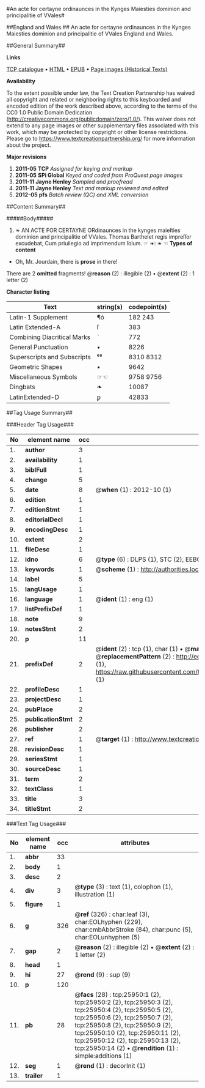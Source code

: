 #An acte for certayne ordinaunces in the Kynges Maiesties dominion and principalitie of VVales#

##England and Wales.##
An acte for certayne ordinaunces in the Kynges Maiesties dominion and principalitie of VVales
England and Wales.

##General Summary##

**Links**

[TCP catalogue](http://www.ota.ox.ac.uk/tcp/)  • 
[HTML](http://tei.it.ox.ac.uk/tcp/Texts-HTML/free/A22/A22946.html)  • 
[EPUB](http://tei.it.ox.ac.uk/tcp/Texts-EPUB/free/A22/A22946.epub) • 
[Page images (Historical Texts)](https://historicaltexts.jisc.ac.uk/eebo-22939216e)

**Availability**

To the extent possible under law, the Text Creation Partnership has waived all copyright and related or neighboring rights to this keyboarded and encoded edition of the work described above, according to the terms of the CC0 1.0 Public Domain Dedication (http://creativecommons.org/publicdomain/zero/1.0/). This waiver does not extend to any page images or other supplementary files associated with this work, which may be protected by copyright or other license restrictions. Please go to https://www.textcreationpartnership.org/ for more information about the project.

**Major revisions**

1. __2011-05__ __TCP__ *Assigned for keying and markup*
1. __2011-05__ __SPi Global__ *Keyed and coded from ProQuest page images*
1. __2011-11__ __Jayne Henley__ *Sampled and proofread*
1. __2011-11__ __Jayne Henley__ *Text and markup reviewed and edited*
1. __2012-05__ __pfs__ *Batch review (QC) and XML conversion*

##Content Summary##

#####Body#####

1. ❧ AN ACTE FOR CERTAYNE ORdinaunces in the kynges maieſties dominion and principalitie of VVales.
Thomas Barthelet regis impreſſor excudebat, Cum priuilegio ad imprimendum ſolum. ☞ ❧: ❧ ☜
**Types of content**

  * Oh, Mr. Jourdain, there is **prose** in there!

There are 2 **omitted** fragments! 
 @__reason__ (2) : illegible (2)  •  @__extent__ (2) : 1 letter (2)

**Character listing**


|Text|string(s)|codepoint(s)|
|---|---|---|
|Latin-1 Supplement|¶ó|182 243|
|Latin Extended-A|ſ|383|
|Combining             Diacritical Marks|̄|772|
|General Punctuation|•|8226|
|Superscripts             and Subscripts|⁶⁸|8310 8312|
|Geometric Shapes|▪|9642|
|Miscellaneous Symbols|☞☜|9758 9756|
|Dingbats|❧|10087|
|LatinExtended-D|ꝑ|42833|

##Tag Usage Summary##

###Header Tag Usage###

|No|element name|occ|attributes|
|---|---|---|---|
|1.|__author__|3||
|2.|__availability__|1||
|3.|__biblFull__|1||
|4.|__change__|5||
|5.|__date__|8| @__when__ (1) : 2012-10 (1)|
|6.|__edition__|1||
|7.|__editionStmt__|1||
|8.|__editorialDecl__|1||
|9.|__encodingDesc__|1||
|10.|__extent__|2||
|11.|__fileDesc__|1||
|12.|__idno__|6| @__type__ (6) : DLPS (1), STC (2), EEBO-CITATION (1), OCLC (1), VID (1)|
|13.|__keywords__|1| @__scheme__ (1) : http://authorities.loc.gov/ (1)|
|14.|__label__|5||
|15.|__langUsage__|1||
|16.|__language__|1| @__ident__ (1) : eng (1)|
|17.|__listPrefixDef__|1||
|18.|__note__|9||
|19.|__notesStmt__|2||
|20.|__p__|11||
|21.|__prefixDef__|2| @__ident__ (2) : tcp (1), char (1)  •  @__matchPattern__ (2) : ([0-9\-]+):([0-9IVX]+) (1), (.+) (1)  •  @__replacementPattern__ (2) : http://eebo.chadwyck.com/downloadtiff?vid=$1&page=$2 (1), https://raw.githubusercontent.com/textcreationpartnership/Texts/master/tcpchars.xml#$1 (1)|
|22.|__profileDesc__|1||
|23.|__projectDesc__|1||
|24.|__pubPlace__|2||
|25.|__publicationStmt__|2||
|26.|__publisher__|2||
|27.|__ref__|1| @__target__ (1) : http://www.textcreationpartnership.org/docs/. (1)|
|28.|__revisionDesc__|1||
|29.|__seriesStmt__|1||
|30.|__sourceDesc__|1||
|31.|__term__|2||
|32.|__textClass__|1||
|33.|__title__|3||
|34.|__titleStmt__|2||


###Text Tag Usage###

|No|element name|occ|attributes|
|---|---|---|---|
|1.|__abbr__|33||
|2.|__body__|1||
|3.|__desc__|2||
|4.|__div__|3| @__type__ (3) : text (1), colophon (1), illustration (1)|
|5.|__figure__|1||
|6.|__g__|326| @__ref__ (326) : char:leaf (3), char:EOLhyphen (229), char:cmbAbbrStroke (84), char:punc (5), char:EOLunhyphen (5)|
|7.|__gap__|2| @__reason__ (2) : illegible (2)  •  @__extent__ (2) : 1 letter (2)|
|8.|__head__|1||
|9.|__hi__|27| @__rend__ (9) : sup (9)|
|10.|__p__|120||
|11.|__pb__|28| @__facs__ (28) : tcp:25950:1 (2), tcp:25950:2 (2), tcp:25950:3 (2), tcp:25950:4 (2), tcp:25950:5 (2), tcp:25950:6 (2), tcp:25950:7 (2), tcp:25950:8 (2), tcp:25950:9 (2), tcp:25950:10 (2), tcp:25950:11 (2), tcp:25950:12 (2), tcp:25950:13 (2), tcp:25950:14 (2)  •  @__rendition__ (1) : simple:additions (1)|
|12.|__seg__|1| @__rend__ (1) : decorInit (1)|
|13.|__trailer__|1||
